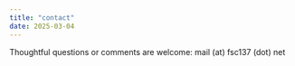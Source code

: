 ```yaml
---
title: "contact"
date: 2025-03-04
---
```


Thoughtful questions or comments are welcome:  mail (at) fsc137 (dot) net 

